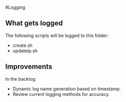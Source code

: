 #Logging

## What gets logged

The following scripts will be logged to this folder:

 - create.sh
 - updateip.sh

## Improvements

In the backlog:

 - Dynamic log name generation based on timestamp.
 - Review current logging methods for accuracy.
